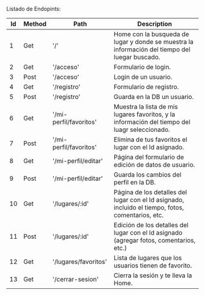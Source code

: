Listado de Endopints:

|Id|Method|Path|Description|
|---|---|---|---|
|1|Get|'/'|Home con la busqueda de lugar y donde se muestra la información del tiempo del luegar buscado.|
|2|Get|'/acceso'|Formulario de login.|
|3|Post|'/acceso'|Login de un usuario.|
|4|Get|'/registro'|Formulario de registro.|
|5|Post|'/registro'|Guarda en la DB un usuario.|
|6|Get|'/mi-perfil/favoritos'|Muestra la lista de mis lugares favoritos, y la información del tiempo del luagr seleccionado.|
|7|Post|'/mi-perfil/favoritos'|Elimina de tus favoritos el lugar con el Id asignado.|
|8|Get|'/mi-perfil/editar'|Página del formulario de edición de datos de usuario.|
|9|Post|'/mi-perfil/editar'|Guarda los cambios del perfil en la DB.|
|10|Get|'/lugares/:id'|Página de los detalles del lugar con el Id asignado, incluido el tiempo, fotos, comentarios, etc.|
|11|Post|'/lugares/:id'|Edición de los detalles del lugar con el Id asignado (agregar fotos, comentarios, etc.)|
|12|Get|'/lugares/favoritos'|Lista de lugares que los usuarios tienen de favorito.|
|13|Get|'/cerrar-sesion'|Cierra la sesión y te lleva la Home.|